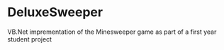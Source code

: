 # DeluxeSweeper
VB.Net imprementation of the Minesweeper game as part of a first year student project
